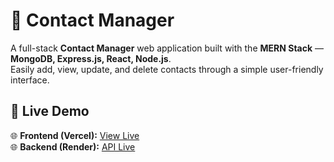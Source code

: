 # 📇 Contact Manager

A full-stack **Contact Manager** web application built with the **MERN Stack** — **MongoDB, Express.js, React, Node.js**.  
Easily add, view, update, and delete contacts through a simple user-friendly interface.

## 🚀 Live Demo

🌐 **Frontend (Vercel):** [View Live](https://contact-manager-nu-sandy.vercel.app)  
🌐 **Backend (Render):** [API Live](https://contact-manager-e0dn.onrender.com)
